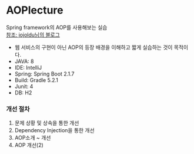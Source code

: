 # AOPlecture


Spring framework의 AOP를 사용해보는 실습  
[참조: jojoldu님의 블로그](https://jojoldu.tistory.com/69?category=635883 "이동")

- 웹 서비스의 구현이 아닌 AOP의 등장 배경을 이해하고 짧게 실습하는 것이 목적이다.
- JAVA: 8
- IDE: IntelliJ
- Spring: Spring Boot 2.1.7
- Build: Gradle 5.2.1
- Junit: 4
- DB: H2

### 개선 절차

1. 문제 상황 및 상속을 통한 개선
2. Dependency Injection을 통한 개선
3. AOP소개 ~ 개선
4. AOP 개선(2)


